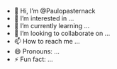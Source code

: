 - 👋 Hi, I’m @Paulopasternack
- 👀 I’m interested in ...
- 🌱 I’m currently learning ...
- 💞️ I’m looking to collaborate on ...
- 📫 How to reach me ...
- 😄 Pronouns: ...
- ⚡ Fun fact: ...

<!---
Paulopasternack/Paulopasternack is a ✨ special ✨ repository because its `README.md` (this file) appears on your GitHub profile.
You can click the Preview link to take a look at your changes.
--->
